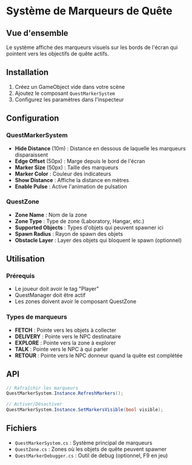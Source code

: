 # Système de Marqueurs de Quête

## Vue d'ensemble

Le système affiche des marqueurs visuels sur les bords de l'écran qui pointent vers les objectifs de quête actifs.

## Installation

1. Créez un GameObject vide dans votre scène
2. Ajoutez le composant `QuestMarkerSystem`
3. Configurez les paramètres dans l'inspecteur

## Configuration

### QuestMarkerSystem
- **Hide Distance** (10m) : Distance en dessous de laquelle les marqueurs disparaissent
- **Edge Offset** (50px) : Marge depuis le bord de l'écran
- **Marker Size** (50px) : Taille des marqueurs
- **Marker Color** : Couleur des indicateurs
- **Show Distance** : Affiche la distance en mètres
- **Enable Pulse** : Active l'animation de pulsation

### QuestZone
- **Zone Name** : Nom de la zone
- **Zone Type** : Type de zone (Laboratory, Hangar, etc.)
- **Supported Objects** : Types d'objets qui peuvent spawner ici
- **Spawn Radius** : Rayon de spawn des objets
- **Obstacle Layer** : Layer des objets qui bloquent le spawn (optionnel)

## Utilisation

### Prérequis
- Le joueur doit avoir le tag "Player"
- QuestManager doit être actif
- Les zones doivent avoir le composant QuestZone

### Types de marqueurs
- **FETCH** : Pointe vers les objets à collecter
- **DELIVERY** : Pointe vers le NPC destinataire
- **EXPLORE** : Pointe vers la zone à explorer
- **TALK** : Pointe vers le NPC à qui parler
- **RETOUR** : Pointe vers le NPC donneur quand la quête est complétée

## API

```csharp
// Rafraîchir les marqueurs
QuestMarkerSystem.Instance.RefreshMarkers();

// Activer/Désactiver
QuestMarkerSystem.Instance.SetMarkersVisible(bool visible);
```

## Fichiers

- `QuestMarkerSystem.cs` : Système principal de marqueurs
- `QuestZone.cs` : Zones où les objets de quête peuvent spawner
- `QuestMarkerDebugger.cs` : Outil de debug (optionnel, F9 en jeu)
